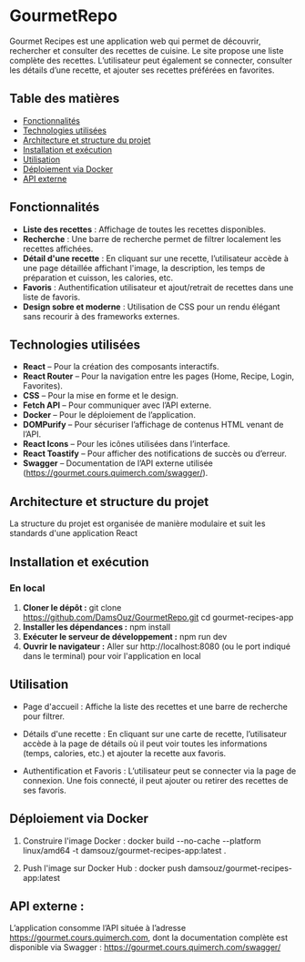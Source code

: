 # GourmetRepo

Gourmet Recipes est une application web qui permet de découvrir, rechercher et consulter des recettes de cuisine. Le site propose une liste complète des recettes. L’utilisateur peut également se connecter, consulter les détails d’une recette, et ajouter ses recettes préférées en favorites.

## Table des matières

- [Fonctionnalités](#fonctionnalités)
- [Technologies utilisées](#technologies-utilisées)
- [Architecture et structure du projet](#architecture-et-structure-du-projet)
- [Installation et exécution](#installation-et-exécution)
- [Utilisation](#utilisation)
- [Déploiement via Docker](#déploiement-via-docker)
- [API externe](#api-externe)

## Fonctionnalités

- **Liste des recettes** : Affichage de toutes les recettes disponibles.
- **Recherche** : Une barre de recherche permet de filtrer localement les recettes affichées.
- **Détail d'une recette** : En cliquant sur une recette, l’utilisateur accède à une page détaillée affichant l'image, la description, les temps de préparation et cuisson, les calories, etc.
- **Favoris** : Authentification utilisateur et ajout/retrait de recettes dans une liste de favoris.
- **Design sobre et moderne** : Utilisation de CSS pour un rendu élégant sans recourir à des frameworks externes.

## Technologies utilisées

- **React** – Pour la création des composants interactifs.
- **React Router** – Pour la navigation entre les pages (Home, Recipe, Login, Favorites).
- **CSS** – Pour la mise en forme et le design.
- **Fetch API** – Pour communiquer avec l’API externe.
- **Docker** – Pour le déploiement de l’application.
- **DOMPurify** – Pour sécuriser l’affichage de contenus HTML venant de l’API.
- **React Icons** – Pour les icônes utilisées dans l’interface.
- **React Toastify** – Pour afficher des notifications de succès ou d’erreur.
- **Swagger** – Documentation de l’API externe utilisée (https://gourmet.cours.quimerch.com/swagger/).

## Architecture et structure du projet

La structure du projet est organisée de manière modulaire et suit les standards d'une application React

## Installation et exécution

### En local

1. **Cloner le dépôt :**
   git clone https://github.com/DamsOuz/GourmetRepo.git
   cd gourmet-recipes-app
2. **Installer les dépendances :**
   npm install
3. **Exécuter le serveur de développement :**
   npm run dev
4. **Ouvrir le navigateur :**
   Aller sur http://localhost:8080 (ou le port indiqué dans le terminal) pour voir l'application en local

## Utilisation

- Page d'accueil : Affiche la liste des recettes et une barre de recherche pour filtrer.

- Détails d'une recette : En cliquant sur une carte de recette, l’utilisateur accède à la page de détails où il peut voir toutes les informations (temps, calories, etc.) et ajouter la recette aux favoris.

- Authentification et Favoris : L’utilisateur peut se connecter via la page de connexion. Une fois connecté, il peut ajouter ou retirer des recettes de ses favoris.


## Déploiement via Docker

1. Construire l'image Docker :
   docker build --no-cache --platform linux/amd64 -t damsouz/gourmet-recipes-app:latest .

2. Push l'image sur Docker Hub :
   docker push damsouz/gourmet-recipes-app:latest

## API externe :

L’application consomme l’API située à l’adresse https://gourmet.cours.quimerch.com, dont la documentation complète est disponible via Swagger : https://gourmet.cours.quimerch.com/swagger/

